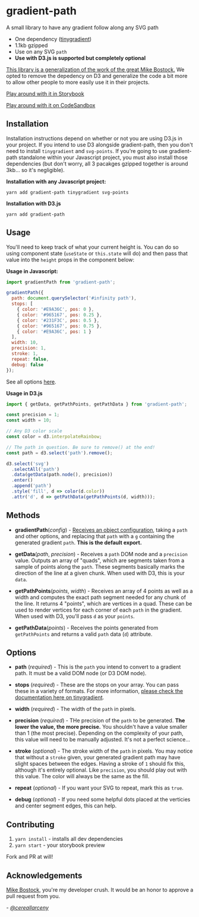 # gradient-path

A small library to have any gradient follow along any SVG path

- One dependency ([tinygradient](https://github.com/mistic100/tinygradient))
- 1.1kb gzipped
- Use on any SVG `path`
- **Use with D3.js is supported but completely optional**

[This library is a generalization of the work of the great Mike Bostock.](https://bl.ocks.org/mbostock/4163057) We opted to remove the depedency on D3 and generalize the code a bit more to allow other people to more easily use it in their projects.

[Play around with it in Storybook](https://mnsht.github.io/gradient-path/)

[Play around with it on CodeSandbox](https://codesandbox.io/s/gradient-path-wstzn)

## Installation

Installation instructions depend on whether or not you are using D3.js in your project. If you intend to use D3 alongside gradient-path, then you don't need to install `tinygradient` and `svg-points`. If you're going to use gradient-path standalone within your Javascript project, you must also install those dependencies (but don't worry, all 3 pacakges gzipped together is around 3kb... so it's negligible).

**Installation with any Javascript project:**

`yarn add gradient-path tinygradient svg-points`

**Installation with D3.js**

`yarn add gradient-path`

## Usage

You'll need to keep track of what your current height is. You can do so using component state (`useState` or `this.state` will do) and then pass that value into the `height` props in the component below:

**Usage in Javascript:**

```js
import gradientPath from 'gradient-path';

gradientPath({
  path: document.querySelector('#infinity path'),
  stops: [
    { color: '#E9A36C', pos: 0 },
    { color: '#965167', pos: 0.25 },
    { color: '#231F3C', pos: 0.5 },
    { color: '#965167', pos: 0.75 },
    { color: '#E9A36C', pos: 1 }
  ],
  width: 10,
  precision: 1,
  stroke: 1,
  repeat: false,
  debug: false
});
```

See all options [here](#options).

**Usage in D3.js**

```js
import { getData, getPathPoints, getPathData } from 'gradient-path';

const precision = 1;
const width = 10;

// Any D3 color scale
const color = d3.interpolateRainbow;

// The path in question. Be sure to remove() at the end!
const path = d3.select('path').remove();

d3.select('svg')
  .selectAll('path')
  .data(getData(path.node(), precision))
  .enter()
  .append('path')
  .style('fill', d => color(d.color))
  .attr('d', d => getPathData(getPathPoints(d, width)));
```

## Methods

- **gradientPath**(_config_) - [Receives an object configuration](#options), taking a `path` and other options, and replacing that `path` with a `g` containing the generated gradient `path`. **This is the default export.**

- **getData**(_path_, _precision_) - Receives a `path` DOM node and a `precision` value. Outputs an array of "quads", which are segments taken from a sample of points along the `path`. These segments basically marks the direction of the line at a given chunk. When used with D3, this is your `data`.

- **getPathPoints**(_points_, _width_) - Receives an array of 4 points as well as a width and computes the exact path segment needed for any chunk of the line. It returns 4 "points", which are vertices in a quad. These can be used to render vertices for each corner of each `path` in the gradient. When used with D3, you'll pass `d` as your `points`.

- **getPathData**(_points_) - Receives the points generated from `getPathPoints` and returns a valid `path` data (`d`) attribute.

## Options

- **path** (_required_) - This is the `path` you intend to convert to a gradient path. It must be a valid DOM node (or D3 DOM node).

- **stops** (_required_) - These are the stops on your array. You can pass these in a variety of formats. For more information, [please check the documentation here on tinygradient](https://github.com/mistic100/tinygradient/blob/master/README.md).

- **width** (_required_) - The width of the `path` in pixels.

- **precision** (_required_) - THe precision of the `path` to be generated. **The lower the value, the more precise.** You shouldn't have a value smaller than 1 (the most precise). Depending on the complexity of your path, this value will need to be manually adjusted. It's not a perfect science...

- **stroke** (_optional_) - The stroke width of the `path` in pixels. You may notice that without a `stroke` given, your generated gradient path may have slight spaces between the edges. Having a stroke of `1` should fix this, although it's entirely optional. Like `precision`, you should play out with this value. The color will always be the same as the fill.

- **repeat** (_optional_) - If you want your SVG to repeat, mark this as `true`.

- **debug** (_optional_) - If you need some helpful dots placed at the verticies and center segment edges, this can help.

## Contributing

1. `yarn install` - installs all dev dependencies
2. `yarn start` - your storybook preview

Fork and PR at will!

## Acknowledgements

[Mike Bostock](https://github.com/mbostock), you're my developer crush. It would be an honor to approve a pull request from you.

_- [@cereallarceny](https://github.com/cereallarceny)_
